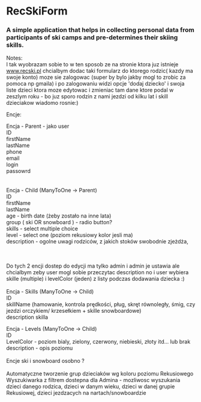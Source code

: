 # RecSkiForm
<h3>A simple application that helps in collecting personal data from participants of ski camps and pre-determines their skiing skills.</h3>


Notes:<br>
I tak wyobrazam sobie to w ten sposob ze na stronie ktora juz istnieje www.recski.pl chcialbym dodac taki formularz do ktorego rodzic( kazdy ma swoje konto) moze sie
zalogowac (super by bylo jakby mogl to zrobic za pomoca np gmaila) i po zalogowaniu widzi opcje 'dodaj dziecko' i swoja liste dzieci ktora moze edytowac i zmieniac tam dane
ktore podal w zeszlym roku - bo juz sporo rodzin z nami jezdzi od kilku lat i skill dzieciakow wiadomo rosnie:)

Encje:

Encja - Parent - jako user <br>
ID<br>
firstName<br>
lastName<br>
phone<br>
email<br>
login<br>
passowrd<br>
<br><br>
Encja - Child (ManyToOne -> Parent)<br>
ID<br>
firstName<br>
lastName<br>
age - birth date (żeby zostało na inne lata)<br>
group ( ski OR snowboard ) - radio button?<br>
skills - select multiple choice<br>
level - select one (poziom rekusiowy kolor jesli ma)<br>
description - ogolne uwagi rodziców, z jakich stoków swobodnie zjeżdża,<br>

<br><br>
Do tych 2 encji dostep do edycji ma tylko admin i admin je ustawia ale chcialbym zeby user mogl sobie przeczytac description no i user wybiera skille (multiple)
i levelColor (jeden) z listy podczas dodawania dziecka :)
<br><br>
Encja - Skills (ManyToOne -> Child)<br>
ID<br>
skillName (hamowanie, kontrola prędkości, pług, skręt równoległy, śmig, czy jezdzi orczykiem/ krzesełkiem + skille snowboardowe)<br>
description skilla<br>

Encja - Levels (ManyToOne -> Child)<br>
ID<br>
LevelColor - poziom bialy, zielony, czerwony, niebieski, złoty itd... lub brak<br>
description - opis poziomu<br>
<br>
Encje ski i snowboard osobno ?
<br><br>
Automatyczne tworzenie grup dzieciaków wg koloru poziomu Rekusiowego
Wyszukiwarka z filtrem dostepna dla Admina - mozliwosc wyszukania dzieci danego rodzica, dzieci w danym wieku, dzieci w danej grupie Rekusiowej, dzieci jezdzacych na nartach/snowboardzie